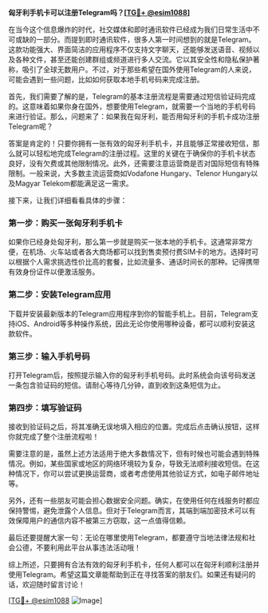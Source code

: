 **匈牙利手机卡可以注册Telegram吗？[[TG💪+ @esim1088](https://t.me/s/esim1088)]**

在当今这个信息爆炸的时代，社交媒体和即时通讯软件已经成为我们日常生活中不可或缺的一部分。而提到即时通讯软件，很多人第一时间想到的就是Telegram。这款功能强大、界面简洁的应用程序不仅支持文字聊天，还能够发送语音、视频以及各种文件，甚至还能创建群组或频道进行多人交流。它以其安全性和隐私保护著称，吸引了全球无数用户。不过，对于那些希望在国外使用Telegram的人来说，可能会遇到一些问题，比如如何获取本地手机号码来完成注册。

首先，我们需要了解的是，Telegram的基本注册流程是需要通过短信验证码完成的。这意味着如果你身在国外，想要使用Telegram，就需要一个当地的手机号码来进行验证。那么，问题来了：如果我在匈牙利，能否用匈牙利的手机卡成功注册Telegram呢？

答案是肯定的！只要你拥有一张有效的匈牙利手机卡，并且能够正常接收短信，那么就可以轻松地完成Telegram的注册过程。这里的关键在于确保你的手机卡状态良好，没有欠费或其他限制情况。此外，还需要注意运营商是否对国际短信有特殊限制。一般来说，大多数主流运营商如Vodafone Hungary、Telenor Hungary以及Magyar Telekom都能满足这一需求。

接下来，让我们详细看看具体的步骤：

### 第一步：购买一张匈牙利手机卡

如果你已经身处匈牙利，那么第一步就是购买一张本地的手机卡。这通常非常方便，在机场、火车站或者各大商场都可以找到售卖预付费SIM卡的地方。选择时可以根据个人需求挑选性价比高的套餐，比如流量多、通话时间长的那种。记得携带有效身份证件以便激活服务。

### 第二步：安装Telegram应用

下载并安装最新版本的Telegram应用程序到你的智能手机上。目前，Telegram支持iOS、Android等多种操作系统，因此无论你使用哪种设备，都可以顺利安装这款软件。

### 第三步：输入手机号码

打开Telegram后，按照提示输入你的匈牙利手机号码。此时系统会向该号码发送一条包含验证码的短信。请耐心等待几分钟，直到收到这条短信为止。

### 第四步：填写验证码

接收到验证码之后，将其准确无误地填入相应的位置。完成后点击确认按钮，这样你就完成了整个注册流程啦！

需要注意的是，虽然上述方法适用于绝大多数情况下，但有时候也可能会遇到特殊情况。例如，某些国家或地区的网络环境较为复杂，导致无法顺利接收短信。在这种情况下，你可以尝试更换运营商，或者考虑使用其他验证方式，如电子邮件地址等。

另外，还有一些朋友可能会担心数据安全问题。确实，在使用任何在线服务时都应保持警惕，避免泄露个人信息。但对于Telegram而言，其端到端加密技术可以有效保障用户的通信内容不被第三方窃取，这一点值得信赖。

最后还要提醒大家一句：无论在哪里使用Telegram，都要遵守当地法律法规和社会公德，不要利用此平台从事违法活动哦！

综上所述，只要拥有合法有效的匈牙利手机卡，任何人都可以在匈牙利顺利注册并使用Telegram。希望这篇文章能帮助到正在寻找答案的朋友们。如果还有疑问的话，欢迎随时留言讨论！

[[TG💪+ @esim1088](https://t.me/s/esim1088) ![Image](https://i.postimg.cc/4NQfJmqS/Snipaste-2025-05-13-00-14-12.png)]